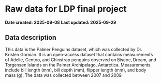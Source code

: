 # Raw data for LDP final project
**Date created: 2025-09-08**
**Last updated: 2025-09-29**

## Data description
This data is the Palmer Penguins dataset, which was collected by Dr. Kristen Gorman. It is an open-access dataset that contains measurements of Adelie, Gentoo, and Chinstrap penguins observed on Biscoe, Dream, and Torgensen Islands on the Palmer Archipelago, Antarctica. Measurements include bill length (mm), bill depth (mm), flipper length (mm), and body mass (g). The data was collected between 2007 and 2009.

